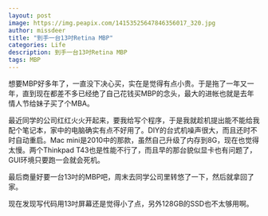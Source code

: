 ```yaml
---
layout: post
image: https://img.peapix.com/14153525647846356017_320.jpg
author: missdeer
title: "到手一台13吋Retina MBP"
categories: Life
description: 到手一台13吋Retina MBP
tags: MBP
---
```

想要MBP好多年了，一直没下决心买，实在是觉得有点小贵。于是拖了一年又一年，直到现在都差不多已经绝了自己花钱买MBP的念头，最大的进帐也就是去年情人节给妹子买了个MBA。

最近同学的公司红红火火开起来，要我给写个程序，于是我就趁机提出能不能给我配个笔记本，家中的电脑确实有点不好用了。DIY的台式机噪声很大，而且还时不时自动重启。Mac mini是2010中的那款，虽然自己升级了内存到8G，现在也觉得太慢。两个Thinkpad T43也是性能不行了，而且早的那台貌似显卡也有问题了，GUI环境只要跑一会就会死机。

最后商量好要一台13吋的MBP吧，周末去同学公司里转悠了一下，然后就拿回了家。

现在发现写代码用13吋屏幕还是觉得小了点，另外128GB的SSD也不太够用啊。
